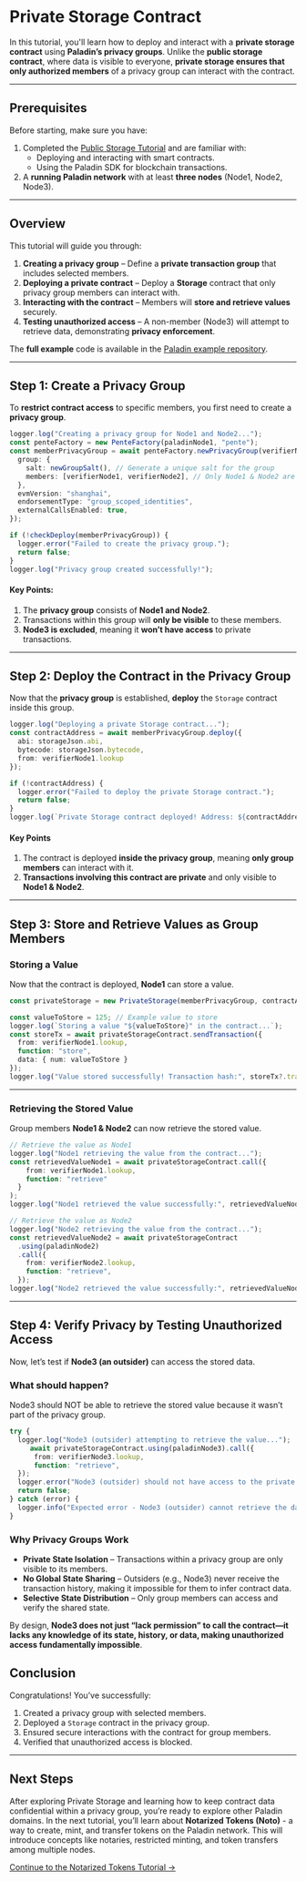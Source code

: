 # Private Storage Contract

In this tutorial, you'll learn how to deploy and interact with a **private storage contract** using **Paladin’s privacy groups**. Unlike the **public storage contract**, where data is visible to everyone, **private storage ensures that only authorized members** of a privacy group can interact with the contract.

---

## Prerequisites

Before starting, make sure you have:

1. Completed the [Public Storage Tutorial](./public-storage.md) and are familiar with:
   - Deploying and interacting with smart contracts.
   - Using the Paladin SDK for blockchain transactions.
2. A **running Paladin network** with at least **three nodes** (Node1, Node2, Node3).

---

## Overview

This tutorial will guide you through:

1. **Creating a privacy group** – Define a **private transaction group** that includes selected members.
2. **Deploying a private contract** – Deploy a **Storage** contract that only privacy group members can interact with.
3. **Interacting with the contract** – Members will **store and retrieve values** securely.
4. **Testing unauthorized access** – A non-member (Node3) will attempt to retrieve data, demonstrating **privacy enforcement**.

The **full example** code is available in the [Paladin example repository](https://github.com/LF-Decentralized-Trust-labs/paladin/blob/main/example/private-storage).

---

## Step 1: Create a Privacy Group

To **restrict contract access** to specific members, you first need to create a **privacy group**.

```typescript
logger.log("Creating a privacy group for Node1 and Node2...");
const penteFactory = new PenteFactory(paladinNode1, "pente");
const memberPrivacyGroup = await penteFactory.newPrivacyGroup(verifierNode1, {
  group: {
    salt: newGroupSalt(), // Generate a unique salt for the group
    members: [verifierNode1, verifierNode2], // Only Node1 & Node2 are members
  },
  evmVersion: "shanghai",
  endorsementType: "group_scoped_identities",
  externalCallsEnabled: true,
});

if (!checkDeploy(memberPrivacyGroup)) {
  logger.error("Failed to create the privacy group.");
  return false;
}
logger.log("Privacy group created successfully!");
```

#### Key Points:  
1.  The **privacy group** consists of **Node1 and Node2**.  
2. Transactions within this group will **only be visible** to these members.  
3. **Node3 is excluded**, meaning it **won’t have access** to private transactions.  

---

## Step 2: Deploy the Contract in the Privacy Group

Now that the **privacy group** is established, **deploy** the `Storage` contract inside this group.

```typescript
logger.log("Deploying a private Storage contract...");
const contractAddress = await memberPrivacyGroup.deploy({
  abi: storageJson.abi,
  bytecode: storageJson.bytecode,
  from: verifierNode1.lookup
});

if (!contractAddress) {
  logger.error("Failed to deploy the private Storage contract.");
  return false;
}
logger.log(`Private Storage contract deployed! Address: ${contractAddress}`);
```

#### Key Points  

1. The contract is deployed **inside the privacy group**, meaning **only group members** can interact with it.  
2. **Transactions involving this contract are private** and only visible to **Node1 & Node2**.  

---

## Step 3: Store and Retrieve Values as Group Members

### Storing a Value

Now that the contract is deployed, **Node1** can store a value.

```typescript
const privateStorage = new PrivateStorage(memberPrivacyGroup, contractAddress);

const valueToStore = 125; // Example value to store
logger.log(`Storing a value "${valueToStore}" in the contract...`);
const storeTx = await privateStorageContract.sendTransaction({
  from: verifierNode1.lookup,
  function: "store",
  data: { num: valueToStore }
});
logger.log("Value stored successfully! Transaction hash:", storeTx?.transactionHash);
```

---

### Retrieving the Stored Value

Group members **Node1 & Node2** can now retrieve the stored value.

```typescript
// Retrieve the value as Node1
logger.log("Node1 retrieving the value from the contract...");
const retrievedValueNode1 = await privateStorageContract.call({
    from: verifierNode1.lookup,
    function: "retrieve"
  }
);
logger.log("Node1 retrieved the value successfully:", retrievedValueNode1["value"]);

// Retrieve the value as Node2
logger.log("Node2 retrieving the value from the contract...");
const retrievedValueNode2 = await privateStorageContract
  .using(paladinNode2)
  .call({
    from: verifierNode2.lookup,
    function: "retrieve",
  });
logger.log("Node2 retrieved the value successfully:", retrievedValueNode2["value"]);
```

---

## Step 4: Verify Privacy by Testing Unauthorized Access

Now, let’s test if **Node3 (an outsider)** can access the stored data.  

### **What should happen?**  

Node3 should NOT be able to retrieve the stored value because it wasn’t part of the privacy group.  

```typescript
try {
  logger.log("Node3 (outsider) attempting to retrieve the value...");
     await privateStorageContract.using(paladinNode3).call({
      from: verifierNode3.lookup,
      function: "retrieve",
  });
  logger.error("Node3 (outsider) should not have access to the private Storage contract!");
  return false;
} catch (error) {
  logger.info("Expected error - Node3 (outsider) cannot retrieve the data. Access denied.");
}
```

### Why Privacy Groups Work
- **Private State Isolation** – Transactions within a privacy group are only visible to its members.  
- **No Global State Sharing** – Outsiders (e.g., Node3) never receive the transaction history, making it impossible for them to infer contract data.  
- **Selective State Distribution** – Only group members can access and verify the shared state.  

By design, **Node3 does not just “lack permission” to call the contract—it lacks any knowledge of its state, history, or data, making unauthorized access fundamentally impossible**.  

## Conclusion

Congratulations! You’ve successfully:

1. Created a privacy group with selected members.
2. Deployed a `Storage` contract in the privacy group.
3. Ensured secure interactions with the contract for group members.
4. Verified that unauthorized access is blocked.

---

## Next Steps

After exploring Private Storage and learning how to keep contract data confidential within a privacy group, you’re ready to explore other Paladin domains. In the next tutorial, you’ll learn about **Notarized Tokens (Noto)** - a way to create, mint, and transfer tokens on the Paladin network. This will introduce concepts like notaries, restricted minting, and token transfers among multiple nodes.

[Continue to the Notarized Tokens Tutorial →](./notarized-tokens.md)
